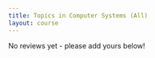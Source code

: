 ```yaml
---
title: Topics in Computer Systems (All)
layout: course
---
```


No reviews yet - please add yours below!


